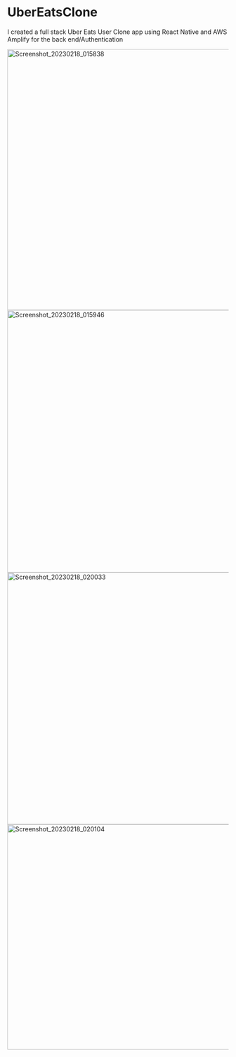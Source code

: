 # UberEatsClone
I created a  full stack Uber Eats User Clone app using React Native and AWS Amplify for the back end/Authentication


<img width="592" alt="Screenshot_20230218_015838" src="https://user-images.githubusercontent.com/74566532/219883930-ac1011ac-3926-4aeb-8e4f-ff7b45f7d025.png">


<img width="595" alt="Screenshot_20230218_015946" src="https://user-images.githubusercontent.com/74566532/219883975-d421e10a-5ac0-44c0-96fd-f44970458ef6.png">


<img width="572" alt="Screenshot_20230218_020033" src="https://user-images.githubusercontent.com/74566532/219883981-0361456e-81ea-49a2-b5aa-111325ef063d.png">


<img width="511" alt="Screenshot_20230218_020104" src="https://user-images.githubusercontent.com/74566532/219883986-ac0e216e-2871-4960-827c-44336d24afc0.png">
